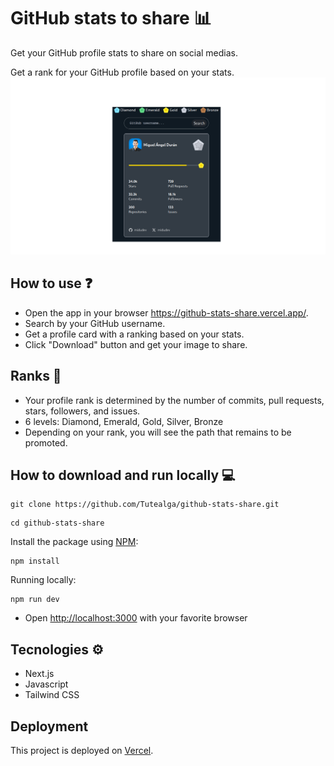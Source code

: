 # GitHub stats to share 📊
Get your GitHub profile stats to share on social medias. 

Get a rank for your GitHub profile based on your stats.
![github_stats_share](./app/gitstats.png)

## How to use ❓
- Open the app in your browser <a href="https://github-stats-share.vercel.app/" target="_blank">https://github-stats-share.vercel.app/</a>.
- Search by your GitHub username.
- Get a profile card with a ranking based on your stats.
- Click "Download" button and get your image to share.

## Ranks 👑
- Your profile rank is determined by the number of commits, pull requests, stars, followers, and issues.
- 6 levels: Diamond, Emerald, Gold, Silver, Bronze
- Depending on your rank, you will see the path that remains to be promoted. 

## How to download and run locally 💻
```
git clone https://github.com/Tutealga/github-stats-share.git
```
```
cd github-stats-share
```
Install the package using [NPM](https://nodejs.org/en/):
```
npm install
```
Running locally:
```
npm run dev
```
- Open <a href="http://localhost:3000" target="_blank">http://localhost:3000</a> with your favorite browser

## Tecnologies ⚙️
- Next.js
- Javascript
- Tailwind CSS

## Deployment

This project is deployed on [Vercel](https://vercel.com/).

